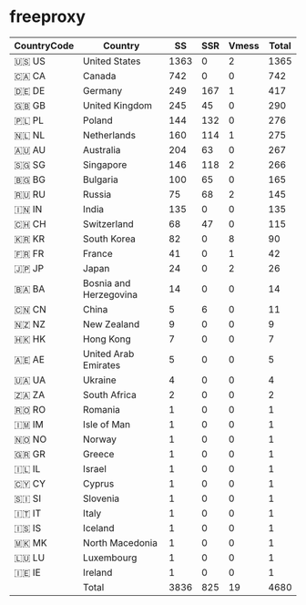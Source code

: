 # freeproxy

|CountryCode|Country|SS|SSR|Vmess|Total|
|  ----  | ----  |  ----  | ----  |  ----  | ----  |
|🇺🇸 US|United States|1363|0|2|1365|
|🇨🇦 CA|Canada|742|0|0|742|
|🇩🇪 DE|Germany|249|167|1|417|
|🇬🇧 GB|United Kingdom|245|45|0|290|
|🇵🇱 PL|Poland|144|132|0|276|
|🇳🇱 NL|Netherlands|160|114|1|275|
|🇦🇺 AU|Australia|204|63|0|267|
|🇸🇬 SG|Singapore|146|118|2|266|
|🇧🇬 BG|Bulgaria|100|65|0|165|
|🇷🇺 RU|Russia|75|68|2|145|
|🇮🇳 IN|India|135|0|0|135|
|🇨🇭 CH|Switzerland|68|47|0|115|
|🇰🇷 KR|South Korea|82|0|8|90|
|🇫🇷 FR|France|41|0|1|42|
|🇯🇵 JP|Japan|24|0|2|26|
|🇧🇦 BA|Bosnia and Herzegovina|14|0|0|14|
|🇨🇳 CN|China|5|6|0|11|
|🇳🇿 NZ|New Zealand|9|0|0|9|
|🇭🇰 HK|Hong Kong|7|0|0|7|
|🇦🇪 AE|United Arab Emirates|5|0|0|5|
|🇺🇦 UA|Ukraine|4|0|0|4|
|🇿🇦 ZA|South Africa|2|0|0|2|
|🇷🇴 RO|Romania|1|0|0|1|
|🇮🇲 IM|Isle of Man|1|0|0|1|
|🇳🇴 NO|Norway|1|0|0|1|
|🇬🇷 GR|Greece|1|0|0|1|
|🇮🇱 IL|Israel|1|0|0|1|
|🇨🇾 CY|Cyprus|1|0|0|1|
|🇸🇮 SI|Slovenia|1|0|0|1|
|🇮🇹 IT|Italy|1|0|0|1|
|🇮🇸 IS|Iceland|1|0|0|1|
|🇲🇰 MK|North Macedonia|1|0|0|1|
|🇱🇺 LU|Luxembourg|1|0|0|1|
|🇮🇪 IE|Ireland|1|0|0|1|
||Total|3836|825|19|4680|
